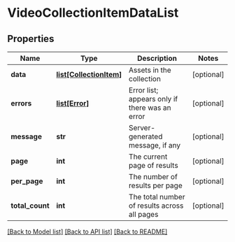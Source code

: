 # VideoCollectionItemDataList

## Properties
Name | Type | Description | Notes
------------ | ------------- | ------------- | -------------
**data** | [**list[CollectionItem]**](CollectionItem.md) | Assets in the collection | [optional] 
**errors** | [**list[Error]**](Error.md) | Error list; appears only if there was an error | [optional] 
**message** | **str** | Server-generated message, if any | [optional] 
**page** | **int** | The current page of results | [optional] 
**per_page** | **int** | The number of results per page | [optional] 
**total_count** | **int** | The total number of results across all pages | [optional] 

[[Back to Model list]](../README.md#documentation-for-models) [[Back to API list]](../README.md#documentation-for-api-endpoints) [[Back to README]](../README.md)


